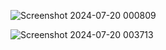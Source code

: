 ![Screenshot 2024-07-20 000809](https://github.com/user-attachments/assets/64053dab-a62a-4885-8bb0-0c56ae801097)

![Screenshot 2024-07-20 003713](https://github.com/user-attachments/assets/6552e8f5-5577-4449-bb5b-93dccf155e60)
